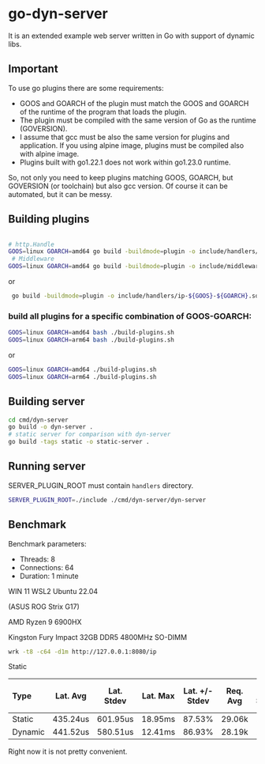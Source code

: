 # go-dyn-server

It is an extended example web server written in Go with support of dynamic libs.

## Important
To use go plugins there are some requirements:
- GOOS and GOARCH of the plugin must match the GOOS and GOARCH of the runtime of the program that loads the plugin.
- The plugin must be compiled with the same version of Go as the runtime (GOVERSION).
- I assume that gcc must be also the same version for plugins and application. If you using alpine image, plugins must be compiled also with alpine image.
- Plugins built with go1.22.1 does not work within go1.23.0 runtime.

So, not only you need to keep plugins matching GOOS, GOARCH, but GOVERSION (or toolchain) but also gcc version. Of course it can be automated, but it can be messy.

## Building plugins

```bash

# http.Handle
GOOS=linux GOARCH=amd64 go build -buildmode=plugin -o include/handlers/ip-${GOOS}-${GOARCH}.so ./plugins/handlers/ip
 # Middleware
GOOS=linux GOARCH=amd64 go build -buildmode=plugin -o include/middlewares/cors-${GOOS}-${GOARCH}.so ./plugins/middlewares/cors
```
or

```bash
 go build -buildmode=plugin -o include/handlers/ip-${GOOS}-${GOARCH}.so -ldflags "-w -s" ./plugins/handlers/ip.go
```

### build all plugins for a specific combination of GOOS-GOARCH:

```bash
GOOS=linux GOARCH=amd64 bash ./build-plugins.sh
GOOS=linux GOARCH=arm64 bash ./build-plugins.sh
```
or

```bash
GOOS=linux GOARCH=amd64 ./build-plugins.sh
GOOS=linux GOARCH=arm64 ./build-plugins.sh
```

## Building server
```bash
cd cmd/dyn-server
go build -o dyn-server .
# static server for comparison with dyn-server
go build -tags static -o static-server .
```

## Running server
SERVER_PLUGIN_ROOT must contain `handlers` directory.
```bash
SERVER_PLUGIN_ROOT=./include ./cmd/dyn-server/dyn-server
```


## Benchmark

Benchmark parameters:
- Threads: 8
- Connections: 64
- Duration: 1 minute


WIN 11 WSL2 Ubuntu 22.04

(ASUS ROG Strix G17)

AMD Ryzen 9 6900HX

Kingston Fury Impact 32GB DDR5 4800MHz SO-DIMM

```bash
wrk -t8 -c64 -d1m http://127.0.0.1:8080/ip
```

Static

 | Type | Lat. Avg | Lat. Stdev | Lat. Max | Lat. +/- Stdev | Req. Avg | Req. Stdev | Req. Max | Req. +/- Stdev |
 |:-----|----------|------------|----------|----------------|----------|------------|----------|----------------|
 |Static|435.24us|601.95us|18.95ms|87.53%|29.06k|2.57k|38.19k|68.44%|
 |Dynamic|441.52us|580.51us|12.41ms|86.93%|28.19k|2.44k|38.81k|67.71%|

Right now it is not pretty convenient.